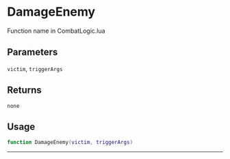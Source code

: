 # DamageEnemy
Function name in CombatLogic.lua
## Parameters
`victim`, `triggerArgs`
## Returns
`none`
## Usage
```lua
function DamageEnemy(victim, triggerArgs)
```
---
